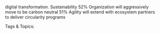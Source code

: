 digital transformation.
Sustainability
52%  Organization will aggressively move to be carbon neutral
51% Agility will extend with ecosystem partners to deliver 
circularity programs

   Tags & Topics:
   